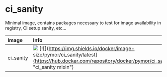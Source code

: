 



# ci_sanity

Minimal image, contains packages necessary to test for image availability
in registry, CI setup sanity, etc...

| Image  | Info |
| :----- | :--- |
| ci_sanity | [![](https://img.shields.io/docker/pulls/pymor/ci_sanity.svg)](https://hub.docker.com/repository/docker/pymor/ci_sanity "ci_sanity mixin") [![](https://img.shields.io/docker/image-size/pymor/ci_sanity/latest](https://hub.docker.com/repository/docker/pymor/ci_sanity "ci_sanity mixin")|

